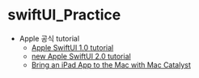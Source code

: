 # swiftUI_Practice

- Apple 공식 tutorial
	- [Apple SwiftUI 1.0 tutorial](https://developer.apple.com/tutorials/swiftui/creating-and-combining-views)
	- [new Apple SwiftUI 2.0 tutorial](https://developer.apple.com/tutorials/app-dev-training)
	- [Bring an iPad App to the Mac with Mac Catalyst](https://developer.apple.com/tutorials/mac-catalyst)
